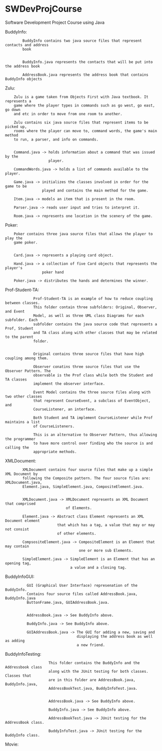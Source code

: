 SWDevProjCourse
===============

Software Development Project Course using Java


BuddyInfo:

            BuddyInfo contains two java source files that represent contacts and address
            book
            
            
            BuddyInfo.java represents the contacts that will be put into the address book
            
            AddressBook.java represents the address book that contains BuddyInfo objects
            

Zulu:

        Zulu is a game taken from Objects First with Java textbook. It represents a
        game where the player types in commands such as go west, go east, go down 
        and etc in order to move from one room to another.
      
        Zulu contains six java source files that represent items to be picked up, 
        rooms where the player can move to, command words, the game's main method
        to run, a parser, and info on commands.
      
      
        Command.java -> holds information about a command that was issued by the 
                        player.
      
        CommandWords.java -> holds a list of commands available to the player.
      
        Game.java -> initializes the classes involved in order for the game to be 
                     played and contains the main method for the game.
      
        Item.java -> models an item that is present in the room.
        
        Parser.java -> reads user input and tries to interpret it.
        
        Room.java -> represents one location in the scenery of the game.
      

Poker:

        Poker contains three java source files that allows the player to play the 
        game poker.
        
        
        Card.java -> represents a playing card object.
        
        Hand.java -> a collection of five Card objects that represents the player's 
                     poker hand
        
        Poker.java -> distributes the hands and determines the winner.
        

Prof-Student-TA:

                 Prof-Student-TA is an example of how to reduce coupling between classes.
                 This folder contain three subfolders: Original, Observer, and Event
                 Model, as well as three UML class Diagrams for each subfolder. Each
                 subfolder contains the java source code that represents a Prof, Student
                 and TA class along with other classes that may be related to the parent
                 folder.
                 
                 
                 Original contains three source files that have high coupling among them.
                 
                 Observer conatins three source files that use the Observer Pattern. The
                 observable is the Prof class while both the Student and TA classes
                 implement the observer interface.
                 
                 Event Model contains the three source files along with two other classes
                 that represent CourseEvent, a subclass of EventObject, and
                 CourseListener, an interface.
                 
                 Both Student and TA implement CourseListener while Prof maintains a list
                 of CourseListeners.
                 
                 This is an alternative to Observer Pattern, thus allowing the programmer
                 to have more control over finding who the source is and calling the
                 appropriate methods.

                 
XMLDocument:

            XMLDocument contains four source files that make up a simple XML Document by
            following the Composite pattern. The four source files are: XMLDocument.java,
            Element.java, SimpleElement.java, CompositeElement.java.
        
        
            XMLDocument.java -> XMLDocument represents an XML Document that comprised 
                                of Elements.
                                
            Element.java -> Abstract class Element represents an XML Document element 
                            that which has a tag, a value that may or may not consist 
                            of other elements.
                            
            CompsositeElement.java -> CompositeElement is an Element that may contain 
                                      one or more sub Elements.
                                      
            SimpleElement.java -> SimpleElement is an Element that has an opening tag,
                                  a value and a closing tag.


BuddyInfoGUI:

              GUI (Graphical User Interface) represenation of the BuddyInfo.
              Contains four source files called AddressBook.java, BuddyInfo.java
              ButtonFrame.java, GUIAddressBook.java.
              
              
              AddressBook.java -> See BuddyInfo above.
              
              BuddyInfo.java -> See BuddyInfo above.
              
              GUIAddressBook.java -> The GUI for adding a new, saving and
                                     displaying the address book as well as adding
                                     a new friend.
              
              
BuddyInfoTesting:

                        This folder contains the BuddyInfo and the Addressbook class 
                        along with the JUnit testing for both classes. Classes that
                        are in this folder are AddressBook.java, BuddyInfo.java,
                        AddressBookTest.java, BuddyInfoTest.java.
                        
                        
                        AddressBook.java -> See BuddyInfo above.
              
                        BuddyInfo.java -> See BuddyInfo above.
                        
                        AddressBookTest.java -> JUnit testing for the AddressBook class.
                        
                        BuddyInfoTest.java -> JUnit testing for the BuddyInfo class.
                        
                        
Movie:
            
                        
